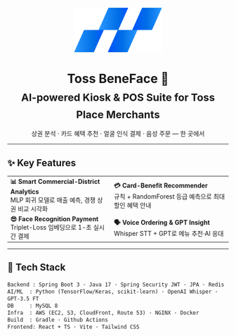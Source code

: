 <p align="center">
  <img src="./toss-logo.png" alt="Toss BeneFace logo" width="200"/>
</p>
<!-- ──────────────────────────────────────────────────────────────── -->
<!-- Hero Section / Title -->
<h1 align="center">
  Toss BeneFace 🚀  
  <br>
  <sub>AI-powered Kiosk & POS Suite for Toss Place Merchants</sub>
</h1>
<p align="center">
  상권 분석 · 카드 혜택 추천 · 얼굴 인식 결제 · 음성 주문 ― 한 곳에서<br>
</p>

---

## ✨ Key Features
|                                                                 |                                                                 |
| --------------------------------------------------------------- | --------------------------------------------------------------- |
| **📊 Smart Commercial-District Analytics**<br>MLP 회귀 모델로 매출 예측, 경쟁 상권 비교 시각화 | **💳 Card-Benefit Recommender**<br>규칙 + RandomForest 등급 예측으로 최대 할인 혜택 안내 |
| **😎 Face Recognition Payment**<br>Triplet-Loss 임베딩으로 1-초 실시간 결제 | **🗣️ Voice Ordering & GPT Insight**<br>Whisper STT + GPT로 메뉴 추천·AI 응대 |

---

## 🔧 Tech Stack
```text
Backend : Spring Boot 3 · Java 17 · Spring Security JWT · JPA · Redis
AI/ML  : Python (TensorFlow/Keras, scikit-learn) · OpenAI Whisper · GPT-3.5 FT
DB     : MySQL 8
Infra  : AWS (EC2, S3, CloudFront, Route 53) · NGINX · Docker
Build  : Gradle · Github Actions
Frontend: React + TS · Vite · Tailwind CSS
